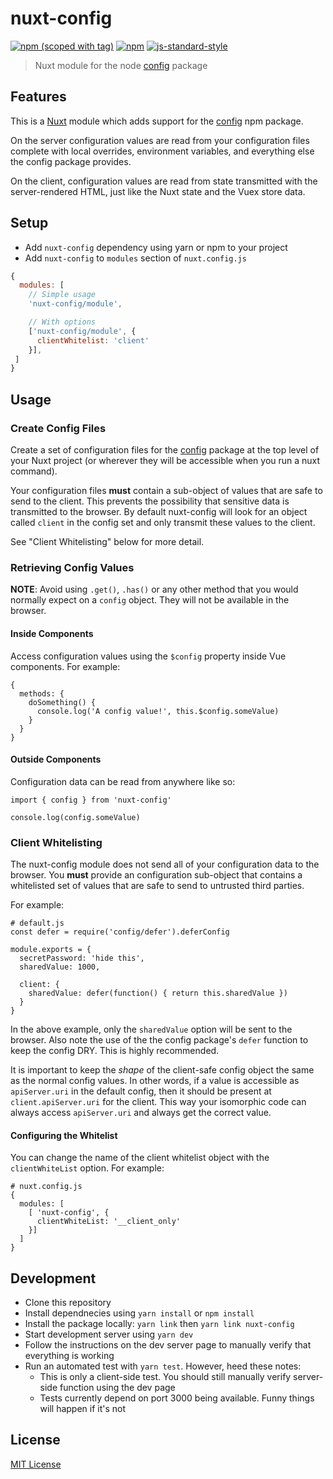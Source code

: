 # nuxt-config
[![npm (scoped with tag)](https://img.shields.io/npm/v/nuxt-config/latest.svg?style=flat-square)](https://npmjs.com/package/nuxt-config)
[![npm](https://img.shields.io/npm/dt/nuxt-config.svg?style=flat-square)](https://npmjs.com/package/nuxt-config)
[![js-standard-style](https://img.shields.io/badge/code_style-standard-brightgreen.svg?style=flat-square)](http://standardjs.com)

> Nuxt module for the node [config](https://www.npmjs.com/package/config) package

## Features

This is a [Nuxt](https://nuxtjs.org/) module which adds support for the [config](https://www.npmjs.com/package/config)
npm package. 

On the server configuration values are read from your configuration files complete with local overrides, environment
variables, and everything else the config package provides.

On the client, configuration values are read from state transmitted with the server-rendered HTML, just like the Nuxt
state and the Vuex store data.

## Setup
- Add `nuxt-config` dependency using yarn or npm to your project
- Add `nuxt-config` to `modules` section of `nuxt.config.js`

```js
{
  modules: [
    // Simple usage
    'nuxt-config/module',

    // With options
    ['nuxt-config/module', {
      clientWhitelist: 'client'
    }],
 ]
}
```

## Usage

### Create Config Files

Create a set of configuration files for the [config](https://www.npmjs.com/package/config) package at the top level of
your Nuxt project (or wherever they will be accessible when you run a nuxt command).

Your configuration files **must** contain a sub-object of values that are safe to send to the client. This prevents
the possibility that sensitive data is transmitted to the browser. By default nuxt-config will look for an object
called `client` in the config set and only transmit these values to the client.

See "Client Whitelisting" below for more detail.

### Retrieving Config Values

**NOTE**: Avoid using `.get()`, `.has()` or any other method that you would normally expect on a `config` object. They 
will not be available in the browser.

#### Inside Components

Access configuration values using the `$config` property inside Vue components. For example:

    {
      methods: {
        doSomething() {
          console.log('A config value!', this.$config.someValue)
        }
      }
    }

#### Outside Components

Configuration data can be read from anywhere like so:

    import { config } from 'nuxt-config'
    
    console.log(config.someValue)

### Client Whitelisting

The nuxt-config module does not send all of your configuration data to the browser. You **must** provide an 
configuration sub-object that contains a whitelisted set of values that are safe to send to untrusted third parties.

For example:

    # default.js
    const defer = require('config/defer').deferConfig

    module.exports = {
      secretPassword: 'hide this',
      sharedValue: 1000,
      
      client: {
        sharedValue: defer(function() { return this.sharedValue })
      }
    }
 
In the above example, only the `sharedValue` option will be sent to the browser. Also note the use of the the config 
package's `defer` function to keep the config DRY. This is highly recommended. 

It is important to keep the _shape_ of the client-safe config object the same as the normal config values. In other 
words, if a value is accessible as `apiServer.uri` in the default config, then it should be present at 
`client.apiServer.uri` for the client. This way your isomorphic code can always access `apiServer.uri` and always get
the correct value.

#### Configuring the Whitelist

You can change the name of the client whitelist object with the `clientWhiteList` option. For example:

    # nuxt.config.js
    {
      modules: [
        [ 'nuxt-config', {
          clientWhiteList: '__client_only'
        }]
      ]
    }

## Development

- Clone this repository
- Install dependnecies using `yarn install` or `npm install`
- Install the package locally: `yarn link` then `yarn link nuxt-config`
- Start development server using `yarn dev`
- Follow the instructions on the dev server page to manually verify that everything is working
- Run an automated test with `yarn test`. However, heed these notes:
  - This is only a client-side test. You should still manually verify server-side function using the dev page
  - Tests currently depend on port 3000 being available. Funny things will happen if it's not

## License

[MIT License](./LICENSE)
